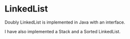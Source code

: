 # LinkedList

Doubly LinkedList is implemented in Java with an interface.

I have also implemented a Stack and a Sorted LinkedList.
